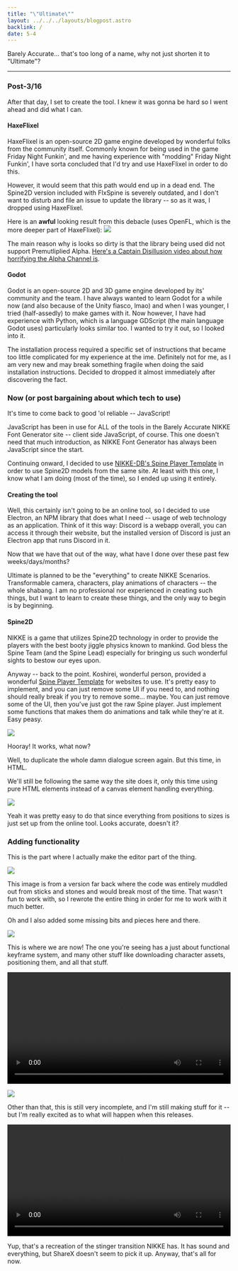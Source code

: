 ```yaml
---
title: "\"Ultimate\""
layout: ../../../layouts/blogpost.astro
backlink: /
date: 5-4
---
```


Barely Accurate... that's too long of a name, why not just shorten it to "Ultimate"?

---

### Post-3/16

After that day, I set to create the tool. I knew it was gonna be hard so I went ahead and did what I can.

#### HaxeFlixel
HaxeFlixel is an open-source 2D game engine developed by wonderful folks from the community itself. Commonly known for being used in the game Friday Night Funkin', and me having experience with "modding" Friday Night Funkin', I have sorta concluded that I'd try and use HaxeFlixel in order to do this.

However, it would seem that this path would end up in a dead end. The Spine2D version included with FlxSpine is severely outdated, and I don't want to disturb and file an issue to update the library -- so as it was, I dropped using HaxeFlixel.

Here is an **awful** looking result from this debacle (uses OpenFL, which is the more deeper part of HaxeFlixel):
![](https://cdn.discordapp.com/attachments/1236344439539109908/1236351286828601365/SpineHaxeExample_80v1QRZcgw.gif?ex=6637b15d&is=66365fdd&hm=29a65f971e25abadd827926e30bb37fd675433aeb76728d8f8121d6e4185feb6&)

The main reason why is looks so dirty is that the library being used did not support Premutliplied Alpha. [Here's a Captain Disillusion video about how horrifying the Alpha Channel is](https://www.youtube.com/watch?v=XobSAXZaKJ8).


#### Godot
Godot is an open-source 2D and 3D game engine developed by its' community and the team. I have always wanted to learn Godot for a while now (and also because of the Unity fiasco, lmao) and when I was younger, I tried (half-assedly) to make games with it. Now however, I have had experience with Python, which is a language GDScript (the main language Godot uses) particularly looks similar too. I wanted to try it out, so I looked into it.

The installation process required a specific set of instructions that became too little complicated for my experience at the ime. Definitely not for me, as I am very new and may break something fragile when doing the said installation instructions. Decided to dropped it almost immediately after discovering the fact.

### Now (or post bargaining about which tech to use)

It's time to come back to good 'ol reliable -- JavaScript!

JavaScript has been in use for ALL of the tools in the Barely Accurate NIKKE Font Generator site -- client side JavaScript, of course. This one doesn't need that much introduction, as NIKKE Font Generator has always been JavaScript since the start.

Continuing onward, I decided to use [NIKKE-DB's Spine Player Template](https://github.com/Nikke-db/spine-web-player-template) in order to use Spine2D models from the same site. At least with this one, I know what I am doing (most of the time), so I ended up using it entirely.

#### Creating the tool

Well, this certainly isn't going to be an online tool, so I decided to use Electron, an NPM library that does what I need -- usage of web technology as an application. Think of it this way: Discord is a webapp overall, you can access it through their website, but the installed version of Discord is just an Electron app that runs Discord in it.

Now that we have that out of the way, what have I done over these past few weeks/days/months?

Ultimate is planned to be the "everything" to create NIKKE Scenarios. Transformable camera, characters, play animations of characters -- the whole shabang. I am no professional nor experienced in creating such things, but I want to learn to create these things, and the only way to begin is by beginning.

#### Spine2D

NIKKE is a game that utilizes Spine2D technology in order to provide the players with the best booty jiggle physics known to mankind. God bless the Spine Team (and the Spine Lead) especially for bringing us such wonderful sights to bestow our eyes upon. 

Anyway -- back to the point. Koshirei, wonderful person, provided a wonderful [Spine Player Template](https://github.com/Nikke-db/spine-web-player-template) for websites to use. It's pretty easy to implement, and you can just remove some UI if you need to, and nothing should really break if you try to remove some... maybe. You can just remove some of the UI, then you've just got the raw Spine player. Just implement some functions that makes them do animations and talk while they're at it. Easy peasy.

![](https://cdn.discordapp.com/attachments/1236344439539109908/1236344834038435943/PLG6aWPsLH.gif?ex=6637ab5a&is=663659da&hm=99f0521e7dadae0b2854ca98b580ef15e7c183df67b49e056ffc308efd972c16&)

Hooray! It works, what now?

Well, to duplicate the whole damn dialogue screen again. But this time, in HTML.

We'll still be following the same way the site does it, only this time using pure HTML elements instead of a canvas element handling everything.

![](https://cdn.discordapp.com/attachments/1236344439539109908/1236608141333106738/SPOILER_Code_BSaW0FPzfO.png?ex=6638a093&is=66374f13&hm=90212b830b91ea7018a973efc8169ca095ac9ca84c441bfa7c10e2e657c6a9f0&)

Yeah it was pretty easy to do that since everything from positions to sizes is just set up from the online tool. Looks accurate, doesn't it?

### Adding functionality

This is the part where I actually make the editor part of the thing.

![](https://cdn.discordapp.com/attachments/1236344439539109908/1236608663502717019/image.png?ex=6638a110&is=66374f90&hm=d868a7052eb2e668eebc9285736eaaa30e4b1127b9e0477c44f392309fd7507c&)

This image is from a version far back where the code was entirely muddled out from sticks and stones and would break most of the time. That wasn't fun to work with, so I rewrote the entire thing in order for me to work with it much better.

Oh and I also added some missing bits and pieces here and there.

![](https://anis.is-ne.at/6zCFVspjZ.png)

This is where we are now! The one you're seeing has a just about functional keyframe system, and many other stuff like downloading character assets, positioning them, and all that stuff.

<video width="100%" controls>
    <source src="https://cdn.discordapp.com/attachments/1236344439539109908/1236612301000413275/electron_NxOtKuEbhG.mp4?ex=6638a473&is=663752f3&hm=8aaa07966e6df43bb33d023ed84e270233fe777ef93567e8a799c06329cce9eb&" type="video/mp4">
</video>

![](https://anis.is-ne.at/6zCGNzDSy.png)

Other than that, this is still very incomplete, and I'm still making stuff for it -- but I'm really excited as to what will happen when this releases.

<video width="100%" controls>
    <source src="https://cdn.discordapp.com/attachments/1236344439539109908/1236612944565895169/electron_YyFYgExeFd.mp4?ex=6638a50d&is=6637538d&hm=3a9e3a13d6367757859387a4d565369c43ebae33a3acb79ba6b7c483d51f99c2&" type="video/mp4">
</video>

Yup, that's a recreation of the stinger transition NIKKE has. It has sound and everything, but ShareX doesn't seem to pick it up. Anyway, that's all for now.